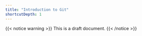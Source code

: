 ```yaml
---
title: "Introduction to Git"
shortcutDepth: 1
---
```


{{< notice warning >}}
This is a draft document.
{{< /notice >}}
